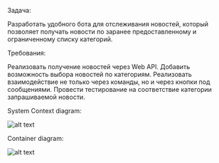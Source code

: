 Задача:

Разработать удобного бота для отслеживания новостей, который позволяет получать новости по заранее предоставленному и ограниченному списку категорий.

Требования:

Реализовать получение новостей через Web API.
Добавить возможность выбора новостей по категориям.
Реализовать взаимодействие не только через команды, но и через кнопки под сообщениями.
Провести тестирование на соответствие категории запрашиваемой новости.
    
System Context diagram: 

![alt text](https://i.postimg.cc/43zFn2Dt/4-1.png)

Container diagram:

![alt text](https://i.postimg.cc/1X6KY8yF/4-2.png)







